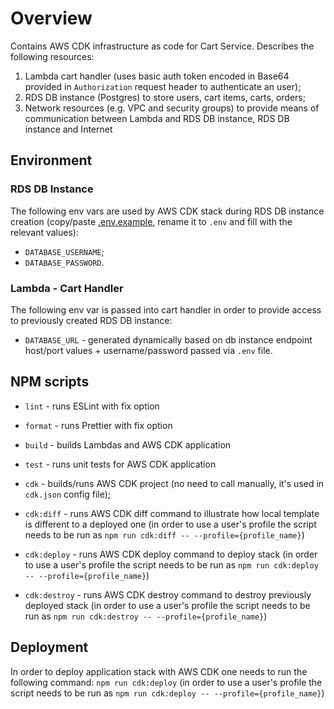 # Overview

Contains AWS CDK infrastructure as code for Cart Service.
Describes the following resources:

1. Lambda cart handler (uses basic auth token encoded in Base64 provided in `Authorization` request header to authenticate an user);
2. RDS DB instance (Postgres) to store users, cart items, carts, orders;
3. Network resources (e.g. VPC and security groups) to provide means of communication between Lambda and RDS DB instance, RDS DB instance and Internet

## Environment

### RDS DB Instance

The following env vars are used by AWS CDK stack during RDS DB instance creation (copy/paste [.env.example](./.env.example), rename it to `.env` and fill with the relevant values):

- `DATABASE_USERNAME`;
- `DATABASE_PASSWORD`.

### Lambda - Cart Handler

The following env var is passed into cart handler in order to provide access to previously created RDS DB instance:

- `DATABASE_URL` - generated dynamically based on db instance endpoint host/port values + username/password passed via `.env` file.

## NPM scripts

- `lint` - runs ESLint with fix option

- `format` - runs Prettier with fix option

- `build` - builds Lambdas and AWS CDK application

- `test` - runs unit tests for AWS CDK application
- `cdk` - builds/runs AWS CDK project (no need to call manually, it's used in `cdk.json` config file);

- `cdk:diff` - runs AWS CDK diff command to illustrate how local template is different to a deployed one (in order to use a user's profile the script needs to be run as `npm run cdk:diff -- --profile={profile_name}`)

- `cdk:deploy` - runs AWS CDK deploy command to deploy stack (in order to use a user's profile the script needs to be run as `npm run cdk:deploy -- --profile={profile_name}`)

- `cdk:destroy` - runs AWS CDK destroy command to destroy previously deployed stack (in order to use a user's profile the script needs to be run as `npm run cdk:destroy -- --profile={profile_name}`)

## Deployment

In order to deploy application stack with AWS CDK one needs to run the following command:
`npm run cdk:deploy` (in order to use a user's profile the script needs to be run as `npm run cdk:deploy -- --profile={profile_name}`)
